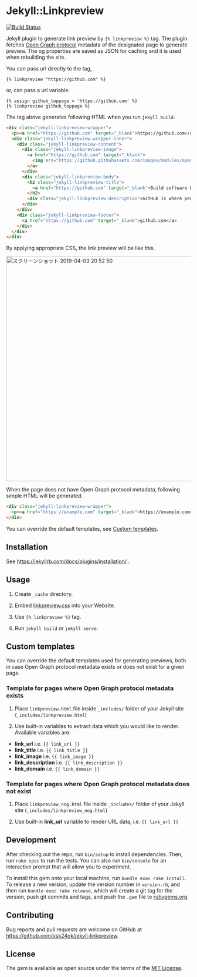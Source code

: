 # Jekyll::Linkpreview


[![Build Status](https://travis-ci.org/ysk24ok/jekyll-linkpreview.svg?branch=master)](https://travis-ci.org/ysk24ok/jekyll-linkpreview)

Jekyll plugin to generate link preview by `{% linkpreview %}` tag. The plugin fetches [Open Graph protocol](http://ogp.me/) metadata of the designated page to generate preview. The og properties are saved as JSON for caching and it is used when rebuilding the site.

You can pass url directly to the tag,

```
{% linkpreview "https://github.com" %}
```

or, can pass a url variable.

```
{% assign github_toppage = 'https://github.com' %}
{% linkpreview github_toppage %}
```

The tag above generates following HTML when you run `jekyll build`.

```html
<div class="jekyll-linkpreview-wrapper">
  <p><a href="https://github.com" target="_blank">https://github.com</a></p>
  <div class="jekyll-linkpreview-wrapper-inner">
    <div class="jekyll-linkpreview-content">
      <div class="jekyll-linkpreview-image">
        <a href="https://github.com" target="_blank">
          <img src="https://github.githubassets.com/images/modules/open_graph/github-logo.png" />
        </a>
      </div>
      <div class="jekyll-linkpreview-body">
        <h2 class="jekyll-linkpreview-title">
          <a href="https://github.com" target="_blank">Build software better, together</a>
        </h2>
        <div class="jekyll-linkpreview-description">GitHub is where people build software. More than 31 million people use GitHub to discover, fork, and contribute to over 100 million projects.</div>
      </div>
    </div>
    <div class="jekyll-linkpreview-footer">
      <a href="https://github.com" target="_blank">github.com</a>
    </div>
  </div>
</div>
```

By applying appropriate CSS, the link preview will be like this.

<img width="613" alt="スクリーンショット 2019-04-03 20 52 50" src="https://user-images.githubusercontent.com/3449164/55479970-35baf100-565a-11e9-8c5d-709213917f74.png">

When the page does not have Open Graph protocol metadata, following simple HTML will be generated.

```html
<div class="jekyll-linkpreview-wrapper">
  <p><a href="https://example.com" target="_blank">https://example.com</a></p>
</div>
```

You can override the default templates, see [Custom templates](#user-content-custom-templates).

## Installation

See https://jekyllrb.com/docs/plugins/installation/ .

## Usage

1. Create `_cache` directory.

1. Embed [linkpreview.css](assets/css/linkpreview.css) into your Website.

1. Use `{% linkpreview %}` tag.

1. Run `jekyll build` or `jekyll serve`.


## Custom templates

You can override the default templates used for generating previews, both in case Open Graph protocol metadata exists or does not exist for a given page.

### Template for pages where Open Graph protocol metadata exists

 1. Place `linkpreview.html` file inside `_includes/` folder of your Jekyll site (`_includes/linkpreview.html`)

 2. Use built-in variables to extract data which you would like to render. Available variables are:
  * **link_url** i.e. `{{ link_url }}`
  * **link_title** i.e. `{{ link_title }}`
  * **link_image** i.e. `{{ link_image }}`
  * **link_description** i.e. `{{ link_description }}`
  * **link_domain** i.e. `{{ link_domain }}`

### Template for pages where Open Graph protocol metadata does not exist

1. Place `linkpreview_nog.html` file inside `_includes/` folder of your Jekyll site (`_includes/linkpreview_nog.html`)

2. Use built-in **link_url** variable to render URL data, i.e. `{{ link_url }}`

## Development

After checking out the repo, run `bin/setup` to install dependencies. Then, run `rake spec` to run the tests. You can also run `bin/console` for an interactive prompt that will allow you to experiment.

To install this gem onto your local machine, run `bundle exec rake install`. To release a new version, update the version number in `version.rb`, and then run `bundle exec rake release`, which will create a git tag for the version, push git commits and tags, and push the `.gem` file to [rubygems.org](https://rubygems.org).

## Contributing

Bug reports and pull requests are welcome on GitHub at https://github.com/ysk24ok/jekyll-linkpreview.

## License

The gem is available as open source under the terms of the [MIT License](https://opensource.org/licenses/MIT).
